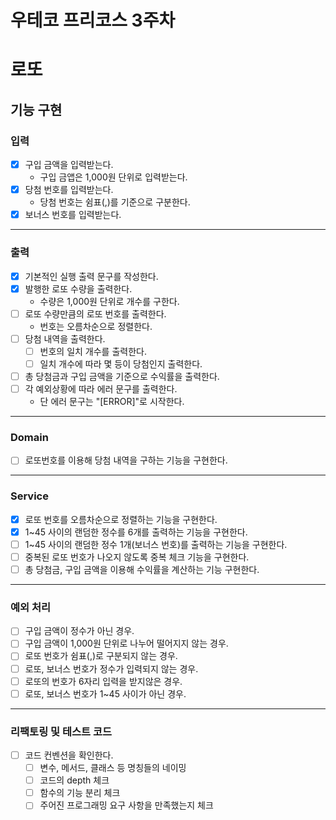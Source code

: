 우테코 프리코스 3주차
=
# 로또

## 기능 구현

### 입력 
- [x] 구입 금액을 입력받는다. 
  - 구입 금앱은 1,000원 단위로 입력받는다.
- [x] 당첨 번호를 입력받는다.
  - 당첨 번호는 쉼표(,)를 기준으로 구분한다.
- [x] 보너스 번호를 입력받는다.

---
### 출력
- [x] 기본적인 실행 출력 문구를 작성한다.
- [x] 발행한 로또 수량을 출력한다.
  - 수량은 1,000원 단위로 개수를 구한다.
- [ ] 로또 수량만큼의 로또 번호를 출력한다.
  -  번호는 오름차순으로 정렬한다.
- [ ] 당첨 내역을 출력한다.
  - [ ] 번호의 일치 개수를 출력한다.
  - [ ] 일치 개수에 따라 몇 등이 당첨인지 출력한다.
- [ ] 총 당첨금과 구입 금액을 기준으로 수익률을 출력한다.
- [ ] 각 예외상황에 따라 에러 문구를 출력한다.
  - 단 에러 문구는 "[ERROR]"로 시작한다.

---
### Domain 
- [ ] 로또번호를 이용해 당첨 내역을 구하는 기능을 구현한다.

---
### Service
- [x] 로또 번호를 오름차순으로 정렬하는 기능을 구현한다.
- [x] 1~45 사이의 랜덤한 정수를 6개를 출력하는 기능을 구현한다.
- [ ] 1~45 사이의 랜덤한 정수 1개(보너스 번호)를 출력하는 기능을 구현한다.
- [ ] 중복된 로또 번호가 나오지 않도록 중복 체크 기능을 구현한다.
- [ ] 총 당첨금, 구입 금액을 이용해 수익률을 계산하는 기능 구현한다.

---
### 예외 처리
- [ ] 구입 금액이 정수가 아닌 경우.
- [ ] 구입 금액이 1,000원 단위로 나누어 떨어지지 않는 경우.
- [ ] 로또 번호가 쉼표(,)로 구분되지 않는 경우.
- [ ] 로또, 보너스 번호가 정수가 입력되지 않는 경우.
- [ ] 로또의 번호가 6자리 입력을 받지않은 경우.
- [ ] 로또, 보너스 번호가 1~45 사이가 아닌 경우.

---
### 리팩토링 및 테스트 코드
-[ ] 코드 컨벤션을 확인한다.
  -[ ] 변수, 메서드, 클래스 등 명칭들의 네이밍
  -[ ] 코드의 depth 체크
  -[ ] 함수의 기능 분리 체크
  -[ ] 주어진 프로그래밍 요구 사항을 만족했는지 체크 